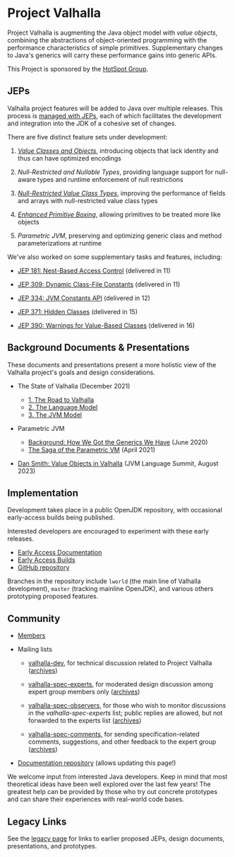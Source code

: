 # Project Valhalla

Project Valhalla is augmenting the Java object model with *value objects*,
combining the abstractions of object-oriented programming with the performance
characteristics of simple primitives. Supplementary changes to Java's generics
will carry these performance gains into generic APIs.

This Project is sponsored by the
[HotSpot Group](http://openjdk.org/groups/hotspot).

## JEPs

Valhalla project features will be added to Java over multiple releases.
This process is [managed with JEPs](https://openjdk.org/jeps/1),
each of which facilitates the development and integration into the JDK of a
cohesive set of changes.

There are five distinct feature sets under development:

1.  *[Value Classes and Objects](https://openjdk.org/jeps/401)*, introducing
    objects that lack identity and thus can have optimized encodings

2.  *Null-Restricted and Nullable Types*, providing language support for
    null-aware types and runtime enforcement of null restrictions

3.  *[Null-Restricted Value Class Types](https://openjdk.org/jeps/8316779)*,
    improving the performance of fields and arrays with null-restricted
    value class types

4.  *[Enhanced Primitive Boxing](https://openjdk.org/jeps/402)*, allowing
    primitives to be treated more like objects

5.  *Parametric JVM*, preserving and optimizing generic class and method
    parameterizations at runtime

We've also worked on some supplementary tasks and features, including:

-   [JEP 181: Nest-Based Access Control](https://openjdk.org/jeps/181)
    (delivered in 11)

-   [JEP 309: Dynamic Class-File Constants](https://openjdk.org/jeps/309)
    (delivered in 11)

-   [JEP 334: JVM Constants API](https://openjdk.org/jeps/334)
    (delivered in 12)

-   [JEP 371: Hidden Classes](https://openjdk.org/jeps/371)
    (delivered in 15)

-   [JEP 390: Warnings for Value-Based Classes](https://openjdk.org/jeps/390)
    (delivered in 16)

## Background Documents & Presentations

These documents and presentations present a more holistic view of the Valhalla
project's goals and design considerations.

-   The State of Valhalla (December 2021)
    - [1. The Road to Valhalla](design-notes/state-of-valhalla/01-background)
    - [2. The Language Model](design-notes/state-of-valhalla/02-object-model)
    - [3. The JVM Model](design-notes/state-of-valhalla/03-vm-model)

-   Parametric JVM
    - [Background: How We Got the Generics We Have](design-notes/in-defense-of-erasure) (June 2020)
    - [The Saga of the Parametric VM](design-notes/parametric-vm/parametric-vm) (April 2021)

-   [Dan Smith: Value Objects in Valhalla](https://www.youtube.com/watch?v=a3VRwz4zbdw) (JVM Language Summit, August 2023)

## Implementation

Development takes place in a public OpenJDK repository, with occasional
early-access builds being published.

Interested developers are encouraged to experiment with these early releases.

-   [Early Access Documentation](early-access)
-   [Early Access Builds](https://jdk.java.net/valhalla/)
-   [GitHub repository](https://github.com/openjdk/valhalla)

Branches in the repository include `lworld` (the main line of Valhalla
development), `master` (tracking mainline OpenJDK), and various others
prototyping proposed features.

## Community

-   [Members](http://openjdk.org/census#valhalla)

-   Mailing lists

    -   [valhalla-dev](http://mail.openjdk.org/mailman/listinfo/valhalla-dev),
        for technical discussion related to Project Valhalla
        ([archives](http://mail.openjdk.org/pipermail/valhalla-dev/))

    -   [valhalla-spec-experts](http://mail.openjdk.org/mailman/listinfo/valhalla-spec-experts),
        for moderated design discussion among expert group members only
        ([archives](http://mail.openjdk.org/pipermail/valhalla-spec-experts/))

    -   [valhalla-spec-observers](http://mail.openjdk.org/mailman/listinfo/valhalla-spec-observers),
        for those who wish to monitor discussions in the *valhalla-spec-experts*
        list; public replies are allowed, but not forwarded to the experts list
        ([archives](http://mail.openjdk.org/pipermail/valhalla-spec-observers/))

    -   [valhalla-spec-comments](http://mail.openjdk.org/mailman/listinfo/valhalla-spec-comments),
        for sending specification-related comments, suggestions, and other
        feedback to the expert group
        ([archives](http://mail.openjdk.org/pipermail/valhalla-spec-comments/))

-   [Documentation repository](https://github.com/openjdk/valhalla-docs)
    (allows updating this page!)

We welcome input from interested Java developers. Keep in mind that most
theoretical ideas have been well explored over the last few years! The greatest
help can be provided by those who try out concrete prototypes and can share
their experiences with real-world code bases.

## Legacy Links

See the [legacy page](legacy) for links to earlier proposed JEPs, design
documents, presentations, and prototypes.
